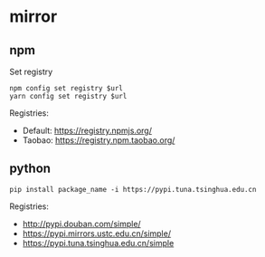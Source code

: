 # mirror

## npm

Set registry

```
npm config set registry $url
yarn config set registry $url
```

Registries:

* Default: https://registry.npmjs.org/
* Taobao: https://registry.npm.taobao.org/

## python

```
pip install package_name -i https://pypi.tuna.tsinghua.edu.cn
```

Registries:

* http://pypi.douban.com/simple/
* https://pypi.mirrors.ustc.edu.cn/simple/
* https://pypi.tuna.tsinghua.edu.cn/simple

